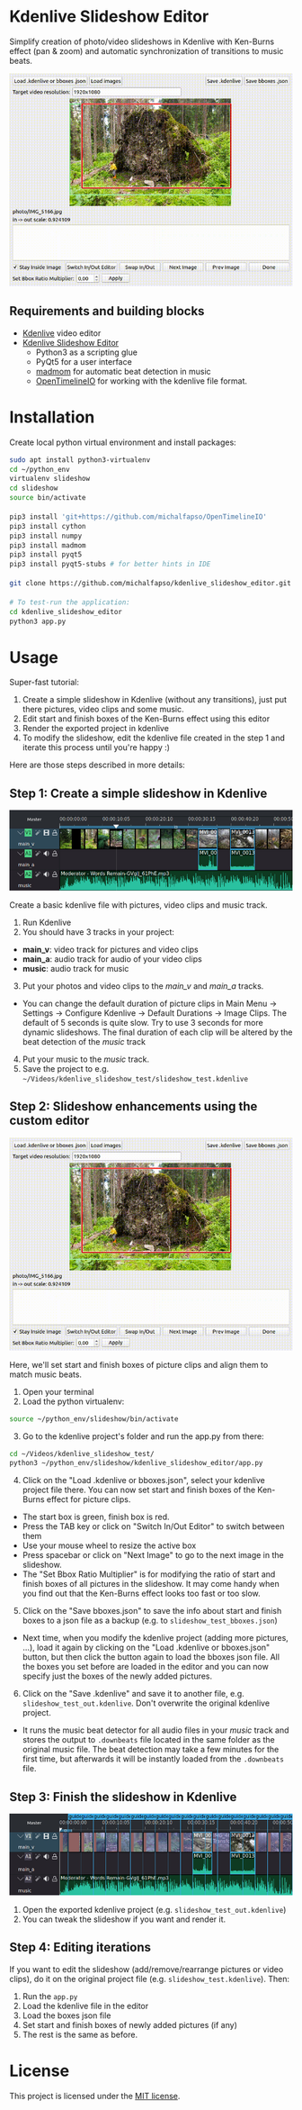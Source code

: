 # Kdenlive Slideshow Editor

Simplify creation of photo/video slideshows in Kdenlive with Ken-Burns effect (pan & zoom) and automatic synchronization of transitions to music beats.

![screenshoot](./doc/slideshow_editor.gif)

## Requirements and building blocks

- [Kdenlive](https://www.kdenlive.org) video editor
- [Kdenlive Slideshow Editor](https://github.com/michalfapso/kdenlive_slideshow_editor)
  - Python3 as a scripting glue
  - PyQt5 for a user interface
  - [madmom](https://github.com/CPJKU/madmom) for automatic beat detection in music
  - [OpenTimelineIO](https://github.com/michalfapso/OpenTimelineIO) for working with the kdenlive file format.

# Installation
Create local python virtual environment and install packages:
```sh
sudo apt install python3-virtualenv
cd ~/python_env
virtualenv slideshow
cd slideshow
source bin/activate

pip3 install 'git+https://github.com/michalfapso/OpenTimelineIO'
pip3 install cython
pip3 install numpy
pip3 install madmom
pip3 install pyqt5
pip3 install pyqt5-stubs # for better hints in IDE

git clone https://github.com/michalfapso/kdenlive_slideshow_editor.git

# To test-run the application:
cd kdenlive_slideshow_editor
python3 app.py
```

# Usage

Super-fast tutorial:
1. Create a simple slideshow in Kdenlive (without any transitions), just put there pictures, video clips and some music.
2. Edit start and finish boxes of the Ken-Burns effect using this editor
3. Render the exported project in kdenlive
4. To modify the slideshow, edit the kdenlive file created in the step 1 and iterate this process until you're happy :)

Here are those steps described in more details:

## Step 1: Create a simple slideshow in Kdenlive

![Kdenlive timeline - simple](./doc/timeline_simple.jpg)

Create a basic kdenlive file with pictures, video clips and music track.

1. Run Kdenlive
2. You should have 3 tracks in your project:<br/>
  - **main_v**: video track for pictures and video clips<br/>
  - **main_a**: audio track for audio of your video clips<br/>
  - **music**: audio track for music<br/>
3. Put your photos and video clips to the *main_v* and *main_a* tracks.
  - You can change the default duration of picture clips in Main Menu -> Settings -> Configure Kdenlive -> Default Durations -> Image Clips. The default of 5 seconds is quite slow. Try to use 3 seconds for more dynamic slideshows. The final duration of each clip will be altered by the beat detection of the *music* track
4. Put your music to the *music* track.
5. Save the project to e.g. `~/Videos/kdenlive_slideshow_test/slideshow_test.kdenlive`

## Step 2: Slideshow enhancements using the custom editor

![screenshoot](./doc/slideshow_editor.gif)

Here, we'll set start and finish boxes of picture clips and align them to match music beats.

1. Open your terminal
2. Load the python virtualenv:
  ```sh
  source ~/python_env/slideshow/bin/activate
  ```
3. Go to the kdenlive project's folder and run the app.py from there:
  ```sh
  cd ~/Videos/kdenlive_slideshow_test/
  python3 ~/python_env/slideshow/kdenlive_slideshow_editor/app.py
  ```
4. Click on the "Load .kdenlive or bboxes.json", select your kdenlive project file there. You can now set start and finish boxes of the Ken-Burns effect for picture clips.
  - The start box is green, finish box is red.
  - Press the TAB key or click on "Switch In/Out Editor" to switch between them
  - Use your mouse wheel to resize the active box
  - Press spacebar or click on "Next Image" to go to the next image in the slideshow.
  - The "Set Bbox Ratio Multiplier" is for modifying the ratio of start and finish boxes of all pictures in the slideshow. It may come handy when you find out that the Ken-Burns effect looks too fast or too slow.
5. Click on the "Save bboxes.json" to save the info about start and finish boxes to a json file as a backup (e.g. to `slideshow_test_bboxes.json`)
  - Next time, when you modify the kdenlive project (adding more pictures, ...), load it again by clicking on the "Load .kdenlive or bboxes.json" button, but then click the button again to load the bboxes json file. All the boxes you set before are loaded in the editor and you can now specify just the boxes of the newly added pictures.
6. Click on the "Save .kdenlive" and save it to another file, e.g. `slideshow_test_out.kdenlive`. Don't overwrite the original kdenlive project.
  - It runs the music beat detector for all audio files in your *music* track and stores the output to `.downbeats` file located in the same folder as the original music file. The beat detection may take a few minutes for the first time, but afterwards it will be instantly loaded from the `.downbeats` file.

## Step 3: Finish the slideshow in Kdenlive

![Kdenlive timeline - exported from the slideshow editor](./doc/timeline_slideshow.jpg)

1. Open the exported kdenlive project (e.g. `slideshow_test_out.kdenlive`)
2. You can tweak the slideshow if you want and render it.

## Step 4: Editing iterations

If you want to edit the slideshow (add/remove/rearrange pictures or video clips), do it on the original project file (e.g. `slideshow_test.kdenlive`). Then:

1. Run the `app.py`
1. Load the kdenlive file in the editor
2. Load the boxes json file
3. Set start and finish boxes of newly added pictures (if any)
4. The rest is the same as before.

# License
This project is licensed under the [MIT license](LICENSE.md).
